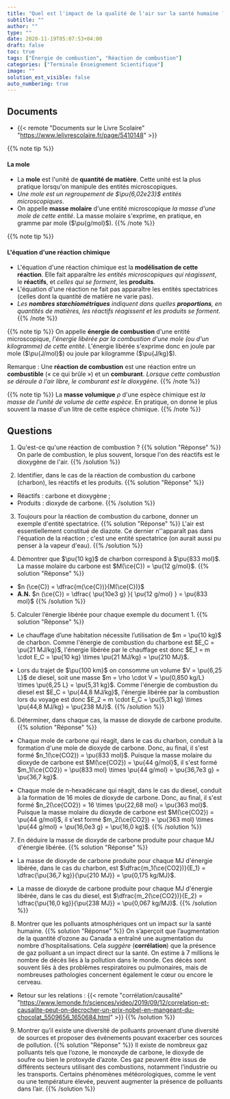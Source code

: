 ```yaml
---
title: "Quel est l'impact de la qualité de l'air sur la santé humaine ?"
subtitle: ""
author: ""
type: ""
date: 2020-11-19T05:07:53+04:00
draft: false
toc: true
tags: ["Énergie de combustion", "Réaction de combustion"]
categories: ["Terminale Enseignement Scientifique"]
image: ""
solution_est_visible: false
auto_numbering: true
---
```



## Documents

- {{< remote "Documents sur le Livre Scolaire" "https://www.lelivrescolaire.fr/page/5410148" >}}

{{% note tip %}}

#### La mole

- La **mole** est l'unité de **quantité de matière**. Cette unité est la plus pratique lorsqu'on manipule des entités microscopiques.
- *Une mole est un regroupement de $\pu{6,02e23}$ entités microscopiques*.
- On appelle **masse molaire** d'une entité microscopique *la masse d'une mole de cette entité*.
La masse molaire s'exprime, en pratique, en gramme par mole ($\pu{g/mol}$).
{{% /note %}}

{{% note tip %}}

#### L'équation d'une réaction chimique

- L'équation d'une réaction chimique est la **modélisation de cette réaction**. Elle fait apparaître *les entités microscopiques qui réagissent*, le **réactifs**, et *celles qui se forment*, les **produits**.
- L'équation d'une réaction ne fait pas apparaître les entités spectatrices (celles dont la quantité de matière ne varie pas).
- *Les **nombres stœchiométriques** indiquent dans quelles **proportions**, en quantités de matières, les réactifs réagissent et les produits se forment*.
{{% /note %}}

{{% note tip %}}
On appelle **énergie de combustion** d'une entité microscopique, *l'énergie libérée par la combustion d'une mole (ou d'un kilogramme) de cette entité*.
L'énergie libérée s'exprime donc en joule par mole ($\pu{J/mol}$) ou joule par kilogramme ($\pu{J/kg}$).

Remarque
: Une **réaction de combustion** est une réaction entre un **combustible** («&nbsp;ce qui brûle&nbsp;») et un **comburant**. *Lorsque cette combustion se déroule à l'air libre, le comburant est le dioxygène*.
{{% /note %}}

{{% note tip %}}
La **masse volumique** $\rho$ d'une espèce chimique est *la masse de l'unité de volume de cette espèce*.
En pratique, on donne le plus souvent la masse d'un litre de cette espèce chimique.
{{% /note %}}

## Questions

1. Qu'est-ce qu'une réaction de combustion ?
{{% solution "Réponse" %}}
On parle de combustion, le plus souvent, lorsque l'on des réactifs est le dioxygène de l'air.
{{% /solution %}}

2. Identifier, dans le cas de la réaction de combustion du carbone (charbon), les réactifs et les produits.
{{% solution "Réponse" %}}

- Réactifs : carbone et dioxygène ;
- Produits : dioxyde de carbone.
{{% /solution %}}

3. Toujours pour la réaction de combustion du carbone, donner un exemple d'entité spectatrice.
{{% solution "Réponse" %}}
L'air est essentiellement constitué de diazote. Ce dernier n''apparaît pas dans l'équation de la réaction ; c'est une entité spectatrice (on aurait aussi pu penser à la vapeur d'eau).
{{% /solution %}}

4. Démontrer que $\pu{10 kg}$ de charbon correspond à $\pu{833 mol}$.
La masse molaire du carbone est $M(\ce{C}) = \pu{12 g/mol}$.
{{% solution "Réponse" %}}

- $n (\ce{C}) = \dfrac{m(\ce{C})}{M(\ce{C})}$
- **A.N.** $n (\ce{C}) = \dfrac{ \pu{10e3 g} }{ \pu{12 g/mol} } = \pu{833 mol}$
{{% /solution %}}

5. Calculer l’énergie libérée pour chaque exemple du document 1.
{{% solution "Réponse" %}}

- Le chauffage d’une habitation nécessite l’utilisation de $m = \pu{10 kg}$ de charbon. Comme l'énergie de combustion du charbone est $E_C = \pu{21 MJ/kg}$, l'énergie libérée par le chauffage est donc $E_1 = m \cdot E_C = \pu{10 kg} \times \pu{21 MJ/kg} = \pu{210 MJ}$.

- Lors du trajet de $\pu{100 km}$ on consomme un volume $V = \pu{6,25 L}$ de diesel, soit une masse $m = \rho \cdot V = \pu{0,850 kg/L} \times \pu{6,25 L} = \pu{5,31 kg}$. Comme l'énergie de combustion du diesel est $E_C = \pu{44,8 MJ/kg}$, l'énergie libérée par la combustion lors du voyage est donc $E_2 = m \cdot E_C = \pu{5,31 kg} \times \pu{44,8 MJ/kg} = \pu{238 MJ}$.
{{% /solution %}}

6. Déterminer, dans chaque cas, la masse de dioxyde de carbone produite.
{{% solution "Réponse" %}}

- Chaque mole de carbone qui réagit, dans le cas du charbon, conduit à la formation d'une mole de dioxyde de carbone. Donc, au final, il s'est formé $n_1(\ce{CO2}) = \pu{833 mol}$.
Puisque la masse molaire du dioxyde de carbone est $M(\ce{CO2}) = \pu{44 g/mol}$, il s'est formé $m_1(\ce{CO2}) = \pu{833 mol} \times \pu{44 g/mol} = \pu{36,7e3 g} = \pu{36,7 kg}$.

- Chaque mole de n-hexadécane qui réagit, dans le cas du diesel, conduit à la formation de 16 moles de dioxyde de carbone. Donc, au final, il s'est formé $n_2(\ce{CO2}) = 16 \times \pu{22,68 mol} = \pu{363 mol}$.
Puisque la masse molaire du dioxyde de carbone est $M(\ce{CO2}) = \pu{44 g/mol}$, il s'est formé $m_2(\ce{CO2}) = \pu{363 mol} \times \pu{44 g/mol} = \pu{16,0e3 g} = \pu{16,0 kg}$.
{{% /solution %}}

7. En déduire la masse de dioxyde de carbone produite pour chaque MJ d'énergie libérée.
{{% solution "Réponse" %}}

- La masse de dioxyde de carbone produite pour chaque MJ d'énergie libérée, dans le cas du charbon, est $\dfrac{m_1(\ce{CO2})}{E_1} = \dfrac{\pu{36,7 kg}}{\pu{210 MJ}} = \pu{0,175 kg/MJ}$.

- La masse de dioxyde de carbone produite pour chaque MJ d'énergie libérée, dans le cas du diesel, est $\dfrac{m_2(\ce{CO2})}{E_2} = \dfrac{\pu{16,0 kg}}{\pu{238 MJ}} = \pu{0,067 kg/MJ}$.
{{% /solution %}}

8. Montrer que les polluants atmosphériques ont un impact sur la santé humaine.
{{% solution "Réponse" %}}
On s’aperçoit que l’augmentation de la quantité d’ozone au Canada a entraîné une augmentation du nombre d’hospitalisations. Cela *suggère* (**corrélation**) que la présence de gaz polluant a un impact direct sur la santé.
On estime à 7 millions le nombre de décès liés à la pollution dans le monde. Ces décès sont souvent liés à des problèmes respiratoires ou pulmonaires, mais de nombreuses pathologies concernent également le cœur ou encore le cerveau.

- Retour sur les relations : {{< remote "corrélation/causalité" "https://www.lemonde.fr/sciences/video/2019/09/12/correlation-et-causalite-peut-on-decrocher-un-prix-nobel-en-mangeant-du-chocolat_5509656_1650684.html" >}}
{{% /solution %}}

9. Montrer qu’il existe une diversité de polluants provenant d’une diversité de sources et proposer des événements pouvant exacerber ces sources de pollution.
{{% solution "Réponse" %}}
Il existe de nombreux gaz polluants tels que l’ozone, le monoxyde de carbone, le dioxyde de soufre ou bien le protoxyde d’azote. Ces gaz peuvent être issus de différents secteurs utilisant des combustions, notamment l’industrie ou les transports.
Certains phénomènes météorologiques, comme le vent ou une température élevée, peuvent augmenter la présence de polluants dans l’air.
{{% /solution %}}
